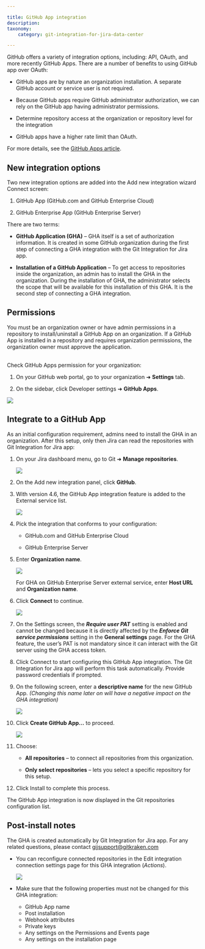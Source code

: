 ```yaml
---

title: GitHub App integration
description:
taxonomy:
    category: git-integration-for-jira-data-center

---
```


GitHub offers a variety of integration options, including: API, OAuth, and more recently GitHub Apps. There are a number of benefits to using GitHub app over OAuth:

*   GitHub apps are by nature an organization installation. A separate GitHub account or service user is not required.

*   Because GitHub apps require GitHub administrator authorization, we can rely on the GitHub app having administrator permissions.

*   Determine repository access at the organization or repository level for the integration

*   GitHub apps have a higher rate limit than OAuth.

For more details, see the [GitHub Apps article](https://docs.github.com/en/developers/apps/getting-started-with-apps/differences-between-github-apps-and-oauth-apps).

## New integration options

Two new integration options are added into the Add new integration wizard Connect screen:

1.  GitHub App (GitHub.com and GitHub Enterprise Cloud)

2.  GitHub Enterprise App (GitHub Enterprise Server)

There are two terms:

*   **GitHub Application (GHA)** – GHA itself is a set of authorization information. It is created in some GitHub organization during the first step of connecting a GHA integration with the Git Integration for Jira app.  

*   **Installation of a GitHub Application** –  To get access to repositories inside the organization, an admin has to install the GHA in the organization. During the installation of GHA, the administrator selects the scope that will be available for this installation of this GHA. It is the second step of connecting a GHA integration.

## Permissions

<div class="bbb-callout bbb--alert">
    <div class="irow">
    <div class="ilogobox">
        <span class="logoimg"></span>
    </div>
    <div class="imsgbox">
        You must be an organization owner or have admin permissions in a repository to install/uninstall a GitHub App on an organization. If a GitHub App is installed in a repository and requires organization permissions, the organization owner must approve the application.
    </div>
    </div>
</div>
<br>

Check GitHub Apps permission for your organization:

1.  On your GitHub web portal, go to your organization ➜ **Settings** tab.

2.  On the sidebar, click Developer settings ➜ **GitHub Apps**.

![](/wp-content/uploads/gij-github-app-org-setting-GHA-c.png)

## Integrate to a GitHub App

As an initial configuration requirement, admins need to install the GHA in an organization. After this setup, only then Jira can read the repositories with Git Integration for Jira app:

1.  On your Jira dashboard menu, go to Git ➜ **Manage repositories**.

    ![](/wp-content/uploads/gij-dashboard-git-menu-repo-manager-c.png)

2.  On the Add new integration panel, click **GitHub**.

3.  With version 4.6, the GitHub App integration feature is added to the External service list.

    ![](/wp-content/uploads/gij-github-integration-external-host-selection-c.png)

4.  Pick the integration that conforms to your configuration:

    *   GitHub.com and GitHub Enterprise Cloud

    *   GitHub Enterprise Server

5.  Enter **Organization name**.

    ![](/wp-content/uploads/gij-github-app-integration-ready-connect-c.png)

    For GHA on GitHub Enterprise Server external service, enter **Host URL** and **Organization name**.

6.  Click **Connect** to continue.

    ![](/wp-content/uploads/gij-github-app-integration-settings-userpat-c.png)

7.  On the Settings screen, the _**Require user PAT**_ setting is enabled and cannot be changed because it is directly affected by the _**Enforce Git service permissions**_ setting in the **General settings** page. For the GHA feature, the user’s PAT is not mandatory since it can interact with the Git server using the GHA access token.

8.  Click Connect to start configuring this GitHub App integration.
The Git Integration for Jira app will perform this task automatically. Provide password credentials if prompted.

9.  On the following screen, enter a **descriptive name** for the new GitHub App. _(Changing this name later on will have a negative impact on the GHA integration)_

    ![](/wp-content/uploads/gij-github-app-create-GHA-github-name-c.png)

10. Click **Create GitHub App…** to proceed.

    ![](/wp-content/uploads/gij-github-app-repository-selector-screen-c.png)

11. Choose:

    *   **All repositories** – to connect all repositories from this organization.

    *   **Only select repositories** – lets you select a specific repository for this setup.

12. Click Install to complete this process.

The GitHub App integration is now displayed in the Git repositories configuration list.

## Post-install notes

The GHA is created automatically by Git Integration for Jira app. For any related questions, please contact [gijsupport@gitkraken.com](mailto:gijsupport@gitkraken.com.)

*   You can reconfigure connected repositories in the Edit integration connection settings page for this GHA integration (_Actions_).

    ![](/wp-content/uploads/gij-github-app-edit-integration-connection-cfg-c.png)

*   Make sure that the following properties must not be changed for this GHA integration:
    *   GitHub App name
    *   Post installation
    *   Webhook attributes
    *   Private keys
    *   Any settings on the Permissions and Events page
    *   Any settings on the installation page

